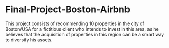 # Final-Project-Boston-Airbnb
This project consists of recommending 10 properties in the city of Boston/USA for a fictitious client who intends to invest in this area, as he believes that the acquisition of properties in this region can be a smart way to diversify his assets.

